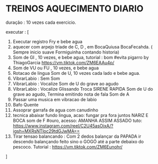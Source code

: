 # TREINOS AQUECIMENTO DIARIO

duração : 10 vezes cada exercicio.

executar : [

1. Executar registro Fry e bebe agua
2. aquecer com arpejo triade de C, D , em BocaQuiusa BocaFecahda. ( Sempre inicio suave Formiguinha contando historia)
3. Som de GI , 10 vezes, e bebe agua, tutorial : bom #evita pigarro by ThiagoGarcia https://vm.tiktok.com/ZM6EAAu4p/
4. Som de VU ou FU , 10 vezes, e bebe agua
5. Rotacao de lingua Som de U, 10 vezes cada lado e bebe agua.
6. VibrarLabio : Sem Som
7. VibrarLabio : Vocalize Som de U do grave ao agudo
8. VibrarLabio : Vocalize Glissando Troca SIRENE RAPIDA Som de U do grave ao agudo, Termina emitindo nota de fala Som de A
9. Passar uma musica em vibracao de labio
10. Bafo Quente
11. Assoprar garrafa de agua com canudinho
12. tecnica abaixar fundo lingua, acao: fungar pra fora  juntos NARIZ E BOCA som de F #ouro, acesso: AMANHA ASSIM ASSADO
tuto: https://www.instagram.com/reel/C2U45asOixA/?igsh=MXRsNTloc29tdGJwMA==
13. Tirar tensao balancando : Com 2 dedos balançar da PAPADA ir descendo balançando feito sino o GOGÓ até a parte debaixo do pescoco. Tutorial : https://vm.tiktok.com/ZM6Eunohr/


]